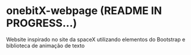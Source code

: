 # onebitX-webpage (README IN PROGRESS...)

Website inspirado no site da spaceX utilizando elementos do Bootstrap e biblioteca de animação de texto

